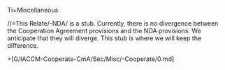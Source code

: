 Ti=Miscellaneous

//=This Relate/-NDA/ is a stub.  Currently, there is no divergence between the Cooperation Agreement provisions and the NDA provisions.  We anticipate that they will diverge.  This stub is where we will keep the difference.

=[G/IACCM-Cooperate-CmA/Sec/Misc/-Cooperate/0.md]
